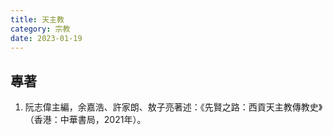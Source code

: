 ```yaml
---
title: 天主教
category: 宗教
date: 2023-01-19
---
```

<adsense></adsense>

## 專著
1. 阮志偉主編，余嘉浩、許家朗、敖子亮著述：《先賢之路：西貢天主教傳教史》（香港：中華書局，2021年）。